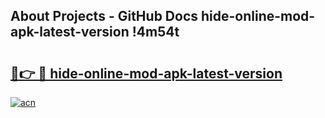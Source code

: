 ## About Projects - GitHub Docs hide-online-mod-apk-latest-version !4m54t

# <h2><a href="https://andorid.site?title=hide-online-mod-apk-latest-version&ref=19M">🔗👉 🔴 hide-online-mod-apk-latest-version</a></h2>

[![acn](https://github.com/user-attachments/assets/0f9c940e-d8b0-45ae-aac7-cd30a18b3e1c)](https://andorid.site?title=hide-online-mod-apk-latest-version&ref=19M)
